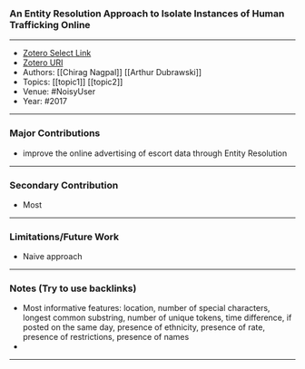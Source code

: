 ### An Entity Resolution Approach to Isolate Instances of Human Trafficking Online
---
- [Zotero Select Link](zotero://select/groups/2480461/items/HT4JUDJN)
- [Zotero URI](https://www.zotero.org/groups/2480461/items/HT4JUDJN)
- Authors: [[Chirag Nagpal]] [[Arthur Dubrawski]]
- Topics: [[topic1]] [[topic2]]
- Venue: #NoisyUser
- Year: #2017
---
### Major Contributions
- improve the online advertising of escort data through Entity Resolution
---
### Secondary Contribution
- Most
---
### Limitations/Future Work
 - Naive approach
---
### Notes (Try to use backlinks)
- Most informative features: location, number of special characters, longest common substring, number of unique tokens, time difference, if posted on the same day, presence of ethnicity, presence of rate, presence of restrictions, presence of names
- 
---
